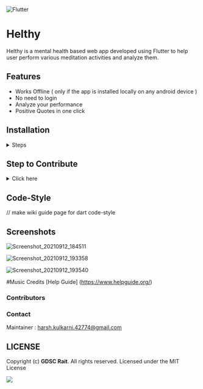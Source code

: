 ![Flutter](https://img.shields.io/badge/Flutter-%2302569B.svg?style=for-the-badge&logo=Flutter&logoColor=white)

# Helthy

Helthy is a mental health based web app developed using Flutter to help user perform various meditation activities and analyze them.

## Features

- Works Offline ( only if the app is installed locally on any android device )
- No need to login 
- Analyze your performance
- Positive Quotes in one click


## Installation

<details><summary>Steps</summary>
<p>


**Step 1:**

Download or clone this repo by using the link below:

```
https://github.com/Google-Developer-Student-Club-RAIT/Healthify-mental_health-WebApp.git
```

**Step 2:**

Go to project root and execute the following command in console to get the required dependencies: 

```
flutter pub get 
```

**Step 3:**

execute the following command to run the application:

```
flutter packages pub run
```

or watch command in order to keep the source code synced automatically:

```
flutter packages pub run build_runner watch
```

</p>
</details>

<a id="contribute"></a>
## Step to Contribute

<details><summary>Click here</summary>
<p>



**1.**  Fork [this](https://github.com/Google-Developer-Student-Club-RAIT/Healthify-mental_health-WebApp) repository.

**2.**  Clone your forked copy of the project.

```
git clone https://github.com/<your_name>/NetflixUI_Web_Mobile
```

**3.** Navigate to the project directory :file_folder: .

```
cd Healthify-mental_health-WebApp
```

**4.** Add a reference(remote) to the original repository.

```
git remote add upstream https://github.com/Google-Developer-Student-Club-RAIT/Healthify-mental_health-WebApp
```

**5.** Check the remotes for this repository.
```
git remote -v
```

**6.** Always take a pull from the upstream repository to your master branch to keep it at par with the main project(updated repository).

```
git pull upstream main
```

**7.** Create a new branch.

```
git checkout -b <your_branch_name>
```

**8.** Perform your desired changes to the code base.


**9.** Track your changes:heavy_check_mark: .

```
git add . 
```

**10.** Commit your changes .

```
git commit -m "Relevant message"
```

**11.** Push the committed changes in your feature branch to your remote repo.
```
git push -u origin <your_branch_name>
```

**12.** To create a pull request, click on `compare and pull requests`. Please ensure you compare your feature branch to the desired branch of the repository you are supposed to make a PR to.


**13.** Add appropriate title and description to your pull request explaining your changes and efforts done.


**14.** Click on `Create Pull Request`.


**15** Congratulations! You have made a PR. Sit back patiently and relax while your PR is reviewed.


</p>
</details>

<a id="codeStyle"></a>
## Code-Style

// make wiki guide page for dart code-style  
  
  
    
## Screenshots

![Screenshot_20210912_184511](https://user-images.githubusercontent.com/70194206/132990053-c5fbc280-7e55-4dc3-8696-b346fe22f7d2.png)

![Screenshot_20210912_193358](https://user-images.githubusercontent.com/70194206/132990682-65bea3a2-b490-4332-936d-26f9155cb3d6.png)

![Screenshot_20210912_193540](https://user-images.githubusercontent.com/70194206/132990751-cb2bed9c-3c7e-4ec5-bd82-2789dc44cd12.png)

#Music Credits
[Help Guide] (https://www.helpguide.org/)

### Contributors

### Contact

Maintainer : harsh.kulkarni.42774@gmail.com

## LICENSE
Copyright (c) **GDSC Rait**. All rights reserved. Licensed under the MIT License

[![](https://img.shields.io/github/license/junaidrahim/desiresalesportal?style=for-the-badge)](LICENSE)



